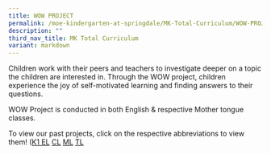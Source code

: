 ```yaml
---
title: WOW PROJECT
permalink: /moe-kindergarten-at-springdale/MK-Total-Curriculum/WOW-PROJECT/
description: ""
third_nav_title: MK Total Curriculum
variant: markdown
---
```

Children work with their peers and teachers to investigate deeper on a topic the children are interested in. Through the WOW project, children experience the joy of self-motivated learning and finding answers to their questions.  
  
WOW Project is conducted in both English & respective Mother tongue classes.

To view our past projects, click on the respective abbreviations to view them! ([K1 EL](/files/K1%20EL%20WOW%20Proj.pdf) [CL](/files/2024_Term_1_K2_Cymbals___.pdf) [ML](/files/K2_ML_WoW_Proj.pdf) [TL](/files/TL_WOW_PROJ.pdf)